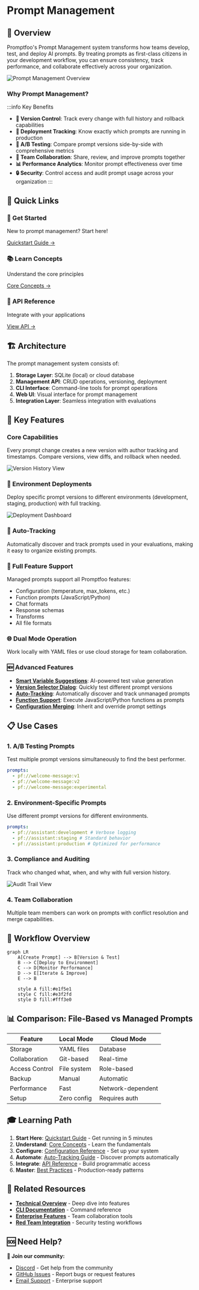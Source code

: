 # Prompt Management

## 🎯 Overview

Promptfoo's Prompt Management system transforms how teams develop, test, and deploy AI prompts. By treating prompts as first-class citizens in your development workflow, you can ensure consistency, track performance, and collaborate effectively across your organization.

![Prompt Management Overview](../assets/prompt-management-overview.png)

### Why Prompt Management?

:::info Key Benefits

- **🔄 Version Control**: Track every change with full history and rollback capabilities
- **🚀 Deployment Tracking**: Know exactly which prompts are running in production
- **🧪 A/B Testing**: Compare prompt versions side-by-side with comprehensive metrics
- **🤝 Team Collaboration**: Share, review, and improve prompts together
- **📊 Performance Analytics**: Monitor prompt effectiveness over time
- **🔒 Security**: Control access and audit prompt usage across your organization
  :::

## 🚀 Quick Links

<div className="row">
  <div className="col col--4">
    <div className="card">
      <div className="card__header">
        <h3>🏃 Get Started</h3>
      </div>
      <div className="card__body">
        <p>New to prompt management? Start here!</p>
      </div>
      <div className="card__footer">
        <a href="quickstart" className="button button--primary button--block">Quickstart Guide →</a>
      </div>
    </div>
  </div>
  <div className="col col--4">
    <div className="card">
      <div className="card__header">
        <h3>📚 Learn Concepts</h3>
      </div>
      <div className="card__body">
        <p>Understand the core principles</p>
      </div>
      <div className="card__footer">
        <a href="concepts" className="button button--secondary button--block">Core Concepts →</a>
      </div>
    </div>
  </div>
  <div className="col col--4">
    <div className="card">
      <div className="card__header">
        <h3>🔧 API Reference</h3>
      </div>
      <div className="card__body">
        <p>Integrate with your applications</p>
      </div>
      <div className="card__footer">
        <a href="api-reference" className="button button--secondary button--block">View API →</a>
      </div>
    </div>
  </div>
</div>

## 🏗️ Architecture

The prompt management system consists of:

1. **Storage Layer**: SQLite (local) or cloud database
2. **Management API**: CRUD operations, versioning, deployment
3. **CLI Interface**: Command-line tools for prompt operations
4. **Web UI**: Visual interface for prompt management
5. **Integration Layer**: Seamless integration with evaluations

## 🌟 Key Features

### Core Capabilities

Every prompt change creates a new version with author tracking and timestamps. Compare versions, view diffs, and rollback when needed.

![Version History View](../assets/prompt-version-history.png)

### 🚀 Environment Deployments

Deploy specific prompt versions to different environments (development, staging, production) with full tracking.

![Deployment Dashboard](../assets/prompt-deployment-dashboard.png)

### 🤖 Auto-Tracking

Automatically discover and track prompts used in your evaluations, making it easy to organize existing prompts.

### 🔧 Full Feature Support

Managed prompts support all Promptfoo features:

- Configuration (temperature, max_tokens, etc.)
- Function prompts (JavaScript/Python)
- Chat formats
- Response schemas
- Transforms
- All file formats

### 🌐 Dual Mode Operation

Work locally with YAML files or use cloud storage for team collaboration.

### 🆕 Advanced Features

- **[Smart Variable Suggestions](management#smart-variable-suggestions)**: AI-powered test value generation
- **[Version Selector Dialog](management#re-running-evaluations-with-different-prompt-versions)**: Quickly test different prompt versions
- **[Auto-Tracking](auto-tracking)**: Automatically discover and track unmanaged prompts
- **[Function Support](configuration#function-prompts)**: Execute JavaScript/Python functions as prompts
- **[Configuration Merging](configuration#configuration-merging)**: Inherit and override prompt settings

## 📋 Use Cases

### 1. A/B Testing Prompts

Test multiple prompt versions simultaneously to find the best performer.

```yaml
prompts:
  - pf://welcome-message:v1
  - pf://welcome-message:v2
  - pf://welcome-message:experimental
```

### 2. Environment-Specific Prompts

Use different prompt versions for different environments.

```yaml
prompts:
  - pf://assistant:development # Verbose logging
  - pf://assistant:staging # Standard behavior
  - pf://assistant:production # Optimized for performance
```

### 3. Compliance and Auditing

Track who changed what, when, and why with full version history.

![Audit Trail View](../assets/prompt-audit-trail.png)

### 4. Team Collaboration

Multiple team members can work on prompts with conflict resolution and merge capabilities.

## 🔄 Workflow Overview

```mermaid
graph LR
    A[Create Prompt] --> B[Version & Test]
    B --> C[Deploy to Environment]
    C --> D[Monitor Performance]
    D --> E[Iterate & Improve]
    E --> B

    style A fill:#e1f5e1
    style C fill:#e3f2fd
    style D fill:#fff3e0
```

## 📊 Comparison: File-Based vs Managed Prompts

| Feature        | Local Mode  | Cloud Mode        |
| -------------- | ----------- | ----------------- |
| Storage        | YAML files  | Database          |
| Collaboration  | Git-based   | Real-time         |
| Access Control | File system | Role-based        |
| Backup         | Manual      | Automatic         |
| Performance    | Fast        | Network-dependent |
| Setup          | Zero config | Requires auth     |

## 🎓 Learning Path

1. **Start Here**: [Quickstart Guide](quickstart) - Get running in 5 minutes
2. **Understand**: [Core Concepts](concepts) - Learn the fundamentals
3. **Configure**: [Configuration Reference](configuration) - Set up your system
4. **Automate**: [Auto-Tracking Guide](auto-tracking) - Discover prompts automatically
5. **Integrate**: [API Reference](api-reference) - Build programmatic access
6. **Master**: [Best Practices](best-practices) - Production-ready patterns

## 🔗 Related Resources

- **[Technical Overview](management)** - Deep dive into features
- **[CLI Documentation](../usage/command-line)** - Command reference
- **[Enterprise Features](../enterprise)** - Team collaboration tools
- **[Red Team Integration](../red-team)** - Security testing workflows

## 🆘 Need Help?

<div className="alert alert--info">
  <strong>💬 Join our community:</strong>
  <ul>
    <li><a href="https://discord.gg/promptfoo">Discord</a> - Get help from the community</li>
    <li><a href="https://github.com/promptfoo/promptfoo/issues">GitHub Issues</a> - Report bugs or request features</li>
    <li><a href="mailto:support@promptfoo.dev">Email Support</a> - Enterprise support</li>
  </ul>
</div>
